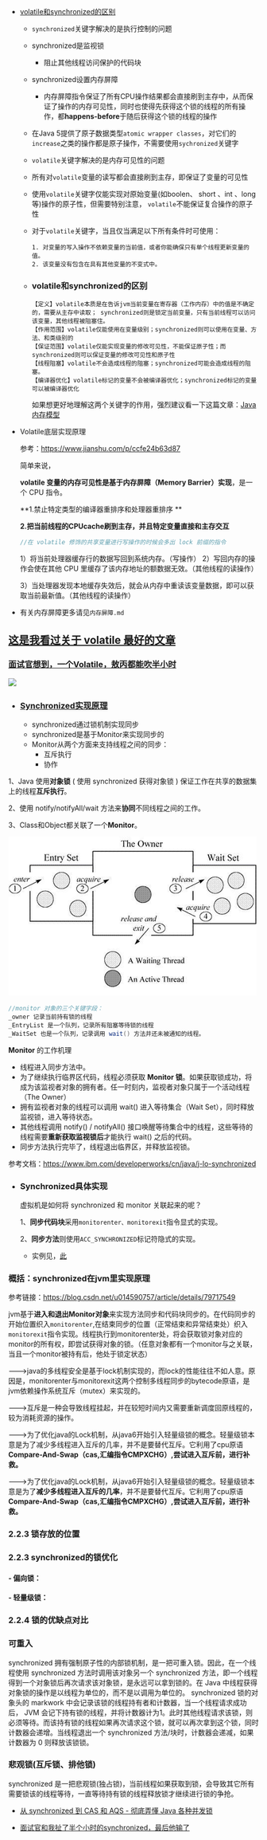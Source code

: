 - [volatile和synchronized的区别](<https://blog.csdn.net/suifeng3051/article/details/52611233>)

  - `synchronized`关键字解决的是执行控制的问题

  - synchronized是监视锁

    - 阻止其他线程访问保护的代码块

  - synchronized设置内存屏障

    - 内存屏障指令保证了所有CPU操作结果都会直接刷到主存中，从而保证了操作的内存可见性，同时也使得先获得这个锁的线程的所有操作，都**happens-before**于随后获得这个锁的线程的操作

  - 在Java 5提供了原子数据类型`atomic wrapper classes`，对它们的`increase`之类的操作都是原子操作，不需要使用`sychronized`关键字

  - `volatile`关键字解决的是内存可见性的问题

  - 所有对`volatile`变量的读写都会直接刷到主存，即保证了变量的可见性

  - 使用`volatile`关键字仅能实现对原始变量(如boolen、 short 、int 、long等)操作的原子性，但需要特别注意， `volatile`不能保证复合操作的原子性

  - 对于`volatile`关键字，当且仅当满足以下所有条件时可使用：

    ```
    1. 对变量的写入操作不依赖变量的当前值，或者你能确保只有单个线程更新变量的值。
    2. 该变量没有包含在具有其他变量的不变式中。
    ```

  - ### volatile和synchronized的区别

    ```
    【定义】volatile本质是在告诉jvm当前变量在寄存器（工作内存）中的值是不确定的，需要从主存中读取； synchronized则是锁定当前变量，只有当前线程可以访问该变量，其他线程被阻塞住。
    【作用范围】volatile仅能使用在变量级别；synchronized则可以使用在变量、方法、和类级别的
    【保证范围】volatile仅能实现变量的修改可见性，不能保证原子性；而synchronized则可以保证变量的修改可见性和原子性
    【线程阻塞】volatile不会造成线程的阻塞；synchronized可能会造成线程的阻塞。
    【编译器优化】volatile标记的变量不会被编译器优化；synchronized标记的变量可以被编译器优化
    ```

    如果想更好地理解这两个关键字的作用，强烈建议看一下这篇文章：[Java内存模型](http://blog.csdn.net/suifeng3051/article/details/52611310)



- Volatile底层实现原理

  参考：<https://www.jianshu.com/p/ccfe24b63d87>

  简单来说，

  **volatile 变量的内存可见性是基于内存屏障（Memory Barrier）实现**，是一个 CPU 指令。

  **1.禁止特定类型的编译器重排序和处理器重排序     **

  **2.把当前线程的CPUcache刷到主存，并且特定变量直接和主存交互**

  ```java
  //在 volatile 修饰的共享变量进行写操作的时候会多出 lock 前缀的指令
  ```

  1）将当前处理器缓存行的数据写回到系统内存。（写操作）
  2）写回内存的操作会使在其他 CPU 里缓存了该内存地址的额数据无效。（其他线程的读操作）

  3）当处理器发现本地缓存失效后，就会从内存中重读该变量数据，即可以获取当前最新值。（其他线程的读操作）

- 有关内存屏障更多请见`内存屏障.md`



## [这是我看过关于 volatile 最好的文章](<https://mp.weixin.qq.com/s?__biz=MzU2NDg0OTgyMA==&mid=2247486542&idx=1&sn=601dc10d401dfc214a573478eacd45a4&chksm=fc45f1bdcb3278ab5b84e26ac915d7ce2b2e303fdb678714bfa3109d4972cb7c056b1276ba74&mpshare=1&scene=23&srcid=&sharer_sharetime=1588581354365&sharer_shareid=e6d90aec84add5cf004cb1ab6979727c#rd>)

### [面试官想到，一个Volatile，敖丙都能吹半小时](<https://mp.weixin.qq.com/s?__biz=MzAwNDA2OTM1Ng==&mid=2453142004&idx=1&sn=81ccddb6c8b37114c022c4ad50368ecf&chksm=8cf2db77bb855261b761f11025728f9d56cc7828d9f174752875d4a188e196b4e8494006f7f8&mpshare=1&scene=23&srcid=&sharer_sharetime=1588125319024&sharer_shareid=e6d90aec84add5cf004cb1ab6979727c#rd>)



![](https://mmbiz.qpic.cn/mmbiz_jpg/uChmeeX1FpzhiaXUhn9W2XjuqeziaG1ibdvKQwRWOQB1UIxNHmNrz9icBQfqtqRqrU1M30IO8FWqFWTYOhcEQXgIwA/640?wx_fmt=jpeg&tp=webp&wxfrom=5&wx_lazy=1&wx_co=1)



- ### [Synchronized实现原理](<https://mp.weixin.qq.com/s?__biz=MzI2OTQ4OTQ1NQ==&mid=2247487982&idx=2&sn=e02303bab7a3ffe462fbd6ff779e6ac4&chksm=eaded5aedda95cb87ee6140d9e9f0d94c1bd2d977d7e028991ecc79869653f0aa0d817569457&mpshare=1&scene=23&srcid=&sharer_sharetime=1583059275113&sharer_shareid=e6d90aec84add5cf004cb1ab6979727c#rd>)

  - synchronized通过锁机制实现同步
  - synchronized是基于Monitor来实现同步的
  - Monitor从两个方面来支持线程之间的同步：
    - 互斥执行
    - 协作

1、Java 使用**对象锁** ( 使用 synchronized 获得对象锁 ) 保证工作在共享的数据集上的线程**互斥执行**。

2、使用 notify/notifyAll/wait 方法来**协同**不同线程之间的工作。

3、Class和Object都关联了一个**Monitor**。

![](./images/monitor.png)

```java
//monitor 对象的三个关键字段：
_owner 记录当前持有锁的线程
_EntryList 是一个队列，记录所有阻塞等待锁的线程
_WaitSet 也是一个队列，记录调用 wait() 方法并还未被通知的线程。
```

**Monitor** 的工作机理

- 线程进入同步方法中。
- 为了继续执行临界区代码，线程必须获取 **Monitor 锁**。如果获取锁成功，将成为该监视者对象的拥有者。任一时刻内，监视者对象只属于一个活动线程（The Owner）
- 拥有监视者对象的线程可以调用 wait() 进入等待集合（Wait Set），同时释放监视锁，进入等待状态。
- 其他线程调用 notify() / notifyAll() 接口唤醒等待集合中的线程，这些等待的线程需要**重新获取监视锁后**才能执行 wait() 之后的代码。
- 同步方法执行完毕了，线程退出临界区，并释放监视锁。

参考文档：https://www.ibm.com/developerworks/cn/java/j-lo-synchronized



- ### Synchronized具体实现

  虚拟机是如何将 synchronized 和 monitor 关联起来的呢？

  1、**同步代码块**采用`monitorenter、monitorexit`指令显式的实现。

  2、**同步方法**则使用`ACC_SYNCHRONIZED`标记符隐式的实现。

  - 实例见，[此](<https://mp.weixin.qq.com/s?__biz=MzI2OTQ4OTQ1NQ==&mid=2247487982&idx=2&sn=e02303bab7a3ffe462fbd6ff779e6ac4&chksm=eaded5aedda95cb87ee6140d9e9f0d94c1bd2d977d7e028991ecc79869653f0aa0d817569457&mpshare=1&scene=23&srcid=&sharer_sharetime=1583059275113&sharer_shareid=e6d90aec84add5cf004cb1ab6979727c#rd>)



### 概括：synchronized在jvm里实现原理

参考链接：https://blog.csdn.net/u014590757/article/details/79717549

​       jvm基于**进入和退出Monitor对象**来实现方法同步和代码块同步的。在代码同步的开始位置织入`monitorenter`,在结束同步的位置（正常结束和异常结束处）织入`monitorexit`指令实现。线程执行到monitorenter处，将会获取锁对象对应的monitor的所有权，即尝试获得对象的锁。（任意对象都有一个monitor与之关联，当且一个monitor被持有后，他处于锁定状态）



--->java的多线程安全是基于lock机制实现的，而lock的性能往往不如人意。原因是，monitorenter与monitorexit这两个控制多线程同步的bytecode原语，是jvm依赖操作系统互斥（mutex）来实现的。

--->互斥是一种会导致线程挂起，并在较短时间内又需要重新调度回原线程的，较为消耗资源的操作。

--->为了优化java的Lock机制，从java6开始引入轻量级锁的概念。轻量级锁本意是为了减少多线程进入互斥的几率，并不是要替代互斥。它利用了cpu原语**Compare-And-Swap（cas,汇编指令CMPXCHG）,尝试进入互斥前，进行补救。**

--->为了优化java的Lock机制，从java6开始引入轻量级锁的概念。轻量级锁本意是为了**减少多线程进入互斥的几率**，并不是要替代互斥。它利用了cpu原语**Compare-And-Swap（cas,汇编指令CMPXCHG）,尝试进入互斥前，进行补救。**



### 2.2.3 锁存放的位置

### 2.2.3 synchronized的锁优化

#### - 偏向锁：

#### - 轻量级锁：

### 2.2.4 锁的优缺点对比



### **可重入**

synchronized 拥有强制原子性的内部锁机制，是一把可重入锁。因此，在一个线程使用 synchronized 方法时调用该对象另一个 synchronized 方法，即一个线程得到一个对象锁后再次请求该对象锁，是永远可以拿到锁的。在 Java 中线程获得对象锁的操作是以线程为单位的，而不是以调用为单位的。 synchronized 锁的对象头的 markwork 中会记录该锁的线程持有者和计数器，当一个线程请求成功后， JVM 会记下持有锁的线程，并将计数器计为1。此时其他线程请求该锁，则必须等待。而该持有锁的线程如果再次请求这个锁，就可以再次拿到这个锁，同时计数器会递增。当线程退出一个  synchronized 方法/块时，计数器会递减，如果计数器为 0 则释放该锁锁。



### **悲观锁(互斥锁、排他锁)**

 synchronized 是一把悲观锁(独占锁)，当前线程如果获取到锁，会导致其它所有需要锁该的线程等待，一直等待持有锁的线程释放锁才继续进行锁的争抢。







- [从 synchronized 到 CAS 和 AQS - 彻底弄懂 Java 各种并发锁](<https://blog.csdn.net/u010325193/article/details/86590169>)

- [面试官和我扯了半个小时的synchronized，最后他输了](<https://mp.weixin.qq.com/s?__biz=MzIwMzY1OTU1NQ==&mid=2247489250&idx=1&sn=d6213b4c941fba79ef8eaa4a4e42bffd&chksm=96cd56aea1badfb84f34268d70f0d8824ba749f98b752ff0837434e49ca63629d84f090e5ca9&mpshare=1&scene=23&srcid=&sharer_sharetime=1587901741757&sharer_shareid=e6d90aec84add5cf004cb1ab6979727c#rd>)